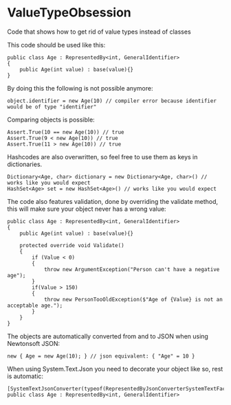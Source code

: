 # ValueTypeObsession
Code that shows how to get rid of value types instead of classes

This code should be used like this:

    public class Age : RepresentedBy<int, GeneralIdentifier>
    {
        public Age(int value) : base(value){}
    }

By doing this the following is not possible anymore:

    object.identifier = new Age(10) // compiler error because identifier would be of type "identifier"
    
    
Comparing objects is possible:

    Assert.True(10 == new Age(10)) // true
    Assert.True(9 < new Age(10)) // true
    Assert.True(11 > new Age(10)) // true
    

Hashcodes are also overwritten, so feel free to use them as keys in dictionaries.
    
    Dictionary<Age, char> dictionary = new Dictionary<Age, char>() // works like you would expect
    HashSet<Age> set = new HashSet<Age>() // works like you would expect

The code also features validation, done by overriding the validate method, this will make sure your object never has a wrong value:

    public class Age : RepresentedBy<int, GeneralIdentifier>
    {
        public Age(int value) : base(value){}

        protected override void Validate()
        {
            if (Value < 0)
            {
                throw new ArgumentException("Person can't have a negative age");
            }
            if(Value > 150)
            {
                throw new PersonTooOldException($"Age of {Value} is not an acceptable age.");
            }
        }
    }

The objects are automatically converted from and to JSON when using Newtonsoft JSON:

    new { Age = new Age(10); } // json equivalent: { "Age" = 10 }

When using System.Text.Json you need to decorate your object like so, rest is automatic:

    [SystemTextJsonConverter(typeof(RepresentedByJsonConverterSystemTextFactory))]
    public class Age : RepresentedBy<int, GeneralIdentifier>
